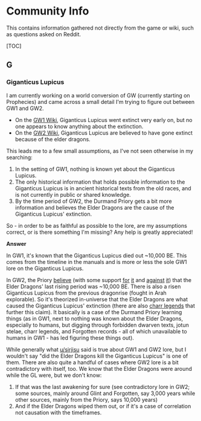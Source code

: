 # Community Info

This contains information gathered not directly from the game or wiki, such as questions asked on Reddit.

[TOC]

## G

### Giganticus Lupicus

I am currently working on a world conversion of GW (currently starting on Prophecies) and came across a small detail I'm trying to figure out between GW1 and GW2.

- On the [GW1 Wiki](https://wiki.guildwars.com/wiki/Giganticus_Lupicus), Giganticus Lupicus went extinct very early on, but no one appears to know anything about the extinction.
- On the [GW2      Wiki](https://wiki.guildwars2.com/wiki/Great_Giant), Giganticus Lupicus are believed to have gone extinct because of the elder dragons.

This leads me to a few small assumptions, as I've not seen otherwise in my searching:

1. In the setting of GW1, nothing is known yet about the Giganticus Lupicus.
2. The only historical information that holds possible information to the Giganticus Lupicus is in ancient historical texts from the old races, and is not currently in public or shared knowledge.
3. By the time period of GW2, the Durmand Priory gets a bit more information and believes the Elder Dragons are the cause of the Giganticus Lupicus' extinction.

So - in order to be as faithful as possible to the lore, are my assumptions correct, or is there something I'm missing? Any help is greatly appreciated!

**Answer**

In GW1, it's known that the Giganticus Lupicus died out ~10,000 BE. This comes from the timeline in the manuals and is more or less the sole GW1 lore on the Giganticus Lupicus.

In GW2, the Priory [believe](https://wiki.guildwars2.com/wiki/Scholar_Stinn) (with some support [for](https://wiki.guildwars2.com/wiki/The_Ruined_City_of_Arah_(explorable)#Jotun) [it](https://wiki.guildwars2.com/wiki/Mursaat_Lore_Tablet) and [against](https://wiki.guildwars2.com/wiki/Bad_Blood#Dialogue) [it](https://wiki.guildwars2.com/wiki/Return_to_Camp_Resolve#Other_Dialogue)) that the Elder Dragons' last rising period was ~10,000 BE. There is also a risen Giganticus Lupicus from the previous dragonrise (fought in Arah explorable). So it's theorized in-universe that the Elder Dragons are what caused the Giganticus Lupicus' extinction (there are also [charr legends](https://wiki.guildwars2.com/wiki/Myths_and_Legends_of_Ancient_Ascalon) that further this claim). It basically is a case of the Durmand Priory learning things (as in GW1, next to nothing was known about the Elder Dragons, especially to humans, but digging through forbidden dwarven texts, jotun stelae, charr legends, and Forgotten records - all of which unavailable to humans in GW1 - has led figuring these things out).

While generally what [u/sirjisu](https://www.reddit.com/u/sirjisu) said is true about GW1 and GW2 lore, but I wouldn't say "did the Elder Dragons kill the Giganticus Lupicus" is one of them. There are also quite a handful of cases where GW2 lore is a bit contradictory with itself, too. We know that the Elder Dragons were around while the GL were, but we don't know:

1. If that was the last awakening for sure (see contradictory lore in GW2; some sources, mainly around Glint and Forgotten, say 3,000 years while other sources, mainly from the Priory, says 10,000 years)
2. And if the Elder Dragons wiped them out, or if it's a case of correlation not causation with the timeframes.